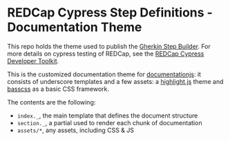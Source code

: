 # REDCap Cypress Step Definitions - Documentation Theme

This repo holds the theme used to publish the [Gherkin Step Builder]([url](https://vanderbilt-redcap.github.io/redcap_cypress/)).  For more details on cypress testing of REDCap, see the [REDCap Cypress Developer Toolkit](https://github.com/vanderbilt-redcap/redcap_cypress_docker/blob/main/README.md). 

This is the customized documentation theme for [documentationjs](https://documentation.js.org):
it consists of underscore templates and a few assets: a [highlight.js](https://highlightjs.org/)
theme and [basscss](https://basscss.com/) as a basic CSS framework.

The contents are the following:

* `index._`, the main template that defines the document structure
* `section._`, a partial used to render each chunk of documentation
* `assets/*`, any assets, including CSS & JS
